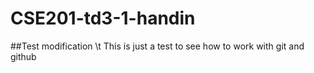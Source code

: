 # CSE201-td3-1-handin
 
##Test modification
\t This is just a test to see how to work with git and github

